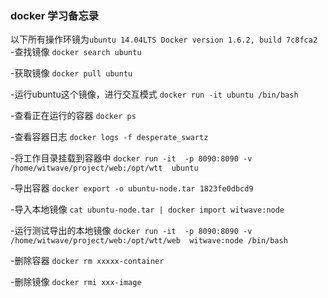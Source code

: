 ### docker 学习备忘录
以下所有操作环镜为`ubuntu 14.04LTS Docker version 1.6.2, build 7c8fca2`  
-查找镜像
`docker search ubuntu `

-获取镜像
`docker pull ubuntu`

-运行ubuntu这个镜像，进行交互模式
`docker run -it ubuntu /bin/bash`

-查看正在运行的容器
`docker ps`

-查看容器日志
`docker logs -f desperate_swartz`

-将工作目录挂载到容器中
`docker run -it  -p 8090:8090 -v /home/witwave/project/web:/opt/wtt  ubuntu`

-导出容器
`docker export -o ubuntu-node.tar 1823fe0dbcd9`

-导入本地镜像
`cat ubuntu-node.tar | docker import witwave:node`

-运行测试导出的本地镜像
`docker run -it  -p 8090:8090 -v /home/witwave/project/web:/opt/wtt/web  witwave:node /bin/bash`

-删除容器
`docker rm xxxxx-container`

-删除镜像
`docker rmi xxx-image`




